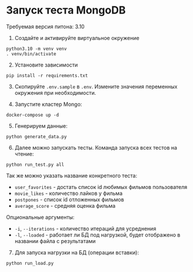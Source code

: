 # Запуск теста MongoDB

Требуемая версия питона: 3.10

1. Создайте и активируйте виртуальное окружение
```commandline
python3.10 -m venv venv
. venv/bin/activate
```
2. Установите зависимости
```commandline
pip install -r requirements.txt
```
3. Скопируйте `.env.sample` в `.env`. Измените значения переменных окружения при необходимости.

4. Запустите кластер Mongo:
```commandline
docker-compose up -d
```
5. Генерируем данные:
```commandline
python generate_data.py
```
6. Далее можно запускать тесты. Команда запуска всех тестов на чтение:
```commandline
python run_test.py all
```
Так же можно указать название конкретного теста:
- `user_favorites` - достать список id любимых фильмов пользователя
- `movie_likes` - количество лайков у фильма
- `postpones` - список id отложенных фильмов
- `average_score` - средняя оценка фильма

Опциональные аргументы:
- `-i`, `--iterations` - количество итераций для усреднения
- `-l`, `--loaded` - работает ли БД под нагрузкой, будет отображено в названии файла с результатами

7. Для запуска нагрузки на БД (операции вставки):
```sql
python run_load.py
```
